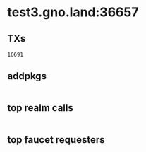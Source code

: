 # test3.gno.land:36657

## TXs
```
16691
```

## addpkgs
```
```

## top realm calls
```
```

## top faucet requesters
```
```

